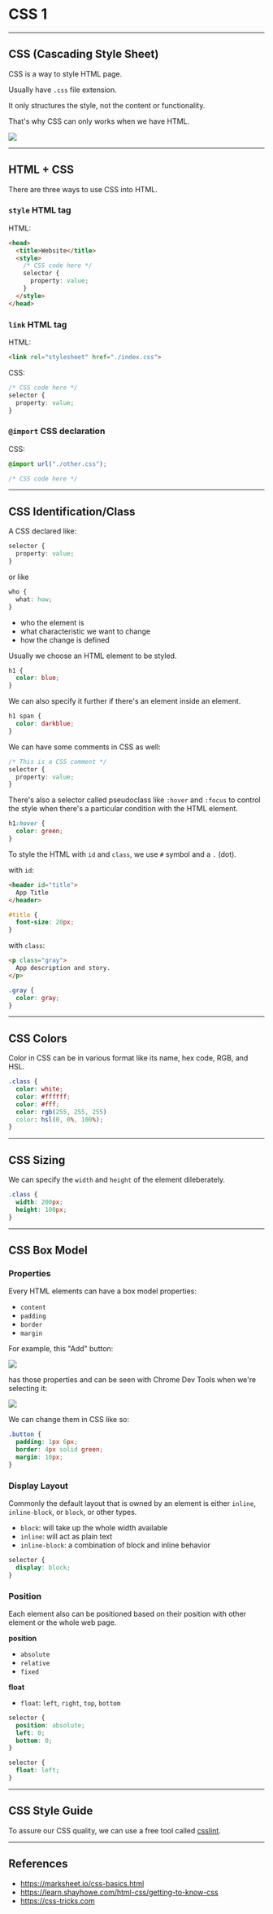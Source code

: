 # CSS 1

---

## CSS (Cascading Style Sheet)

CSS is a way to style HTML page.

Usually have `.css` file extension.

It only structures the style, not the content or functionality.

That's why CSS can only works when we have HTML.

![](./assets/impactodo-css.png)

---

## HTML + CSS

There are three ways to use CSS into HTML.

### `style` HTML tag

HTML:

```html
<head>
  <title>Website</title>
  <style>
    /* CSS code here */
    selector {
      property: value;
    }
  </style>
</head>
```

### `link` HTML tag

HTML:

```html
<link rel="stylesheet" href="./index.css">
```

CSS:

```css
/* CSS code here */
selector {
  property: value;
}
```

### `@import` CSS declaration

CSS:

```css
@import url("./other.css");

/* CSS code here */
```

---

## CSS Identification/Class

A CSS declared like:

```css
selector {
  property: value;
}
```

or like

```css
who {
  what: how;
}
```

* who the element is
* what characteristic we want to change
* how the change is defined

Usually we choose an HTML element to be styled.

```css
h1 {
  color: blue;
}
```

We can also specify it further if there's an element inside an element.

```css
h1 span {
  color: darkblue;
}
```

We can have some comments in CSS as well:

```css
/* This is a CSS comment */
selector {
  property: value;
}
```

There's also a selector called pseudoclass like `:hover` and `:focus` to control the style when there's a particular condition with the HTML element.

```css
h1:hover {
  color: green;
}
```

To style the HTML with `id` and `class`, we use `#` symbol and a `.` (dot).

with `id`:

```html
<header id="title">
  App Title
</header>
```

```css
#title {
  font-size: 20px;
}
```

with `class`:

```html
<p class="gray">
  App description and story.
</p>
```

```css
.gray {
  color: gray;
}
```

---

## CSS Colors

Color in CSS can be in various format like its name, hex code, RGB, and HSL.

```css
.class {
  color: white;
  color: #ffffff;
  color: #fff;
  color: rgb(255, 255, 255)
  color: hsl(0, 0%, 100%);
}
```

---

## CSS Sizing

We can specify the `width` and `height` of the element dileberately.

```css
.class {
  width: 200px;
  height: 100px;
}
```

---

## CSS Box Model

### Properties

Every HTML elements can have a box model properties:

* `content`
* `padding`
* `border`
* `margin`

For example, this "Add" button:

![](./assets/box-button.png)

has those properties and can be seen with Chrome Dev Tools when we're selecting it:

![](./assets/box-button-inspect.png)

We can change them in CSS like so:

```css
.button {
  padding: 1px 6px;
  border: 4px solid green;
  margin: 10px;
}
```

### Display Layout

Commonly the default layout that is owned by an element is either `inline`, `inline-block`, or `block`, or other types.

* `block`: will take up the whole width available
* `inline`: will act as plain text
* `inline-block`: a combination of block and inline behavior

```css
selector {
  display: block;
}
```

### Position

Each element also can be positioned based on their position with other element or the whole web page.

**position**

* `absolute`
* `relative`
* `fixed`

**float**

* `float`: `left`, `right`, `top`, `bottom`

```css
selector {
  position: absolute;
  left: 0;
  bottom: 0;
}
```

```css
selector {
  float: left;
}
```

---

## CSS Style Guide

To assure our CSS quality, we can use a free tool called [csslint](http://csslint.net).

---

## References

* https://marksheet.io/css-basics.html
* https://learn.shayhowe.com/html-css/getting-to-know-css
* https://css-tricks.com
